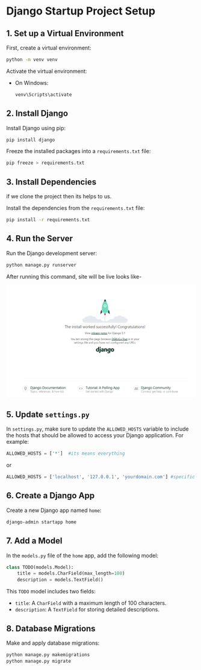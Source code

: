 # Django Startup Project Setup


## 1. Set up a Virtual Environment

First, create a virtual environment:
```sh
python -m venv venv
```

Activate the virtual environment:
- On Windows:
  ```sh
  venv\Scripts\activate
  ```

## 2. Install Django

Install Django using pip:
```sh
pip install django
```

Freeze the installed packages into a `requirements.txt` file:
```sh
pip freeze > requirements.txt
```

## 3. Install Dependencies
if we clone the project then its helps to us.

Install the dependencies from the `requirements.txt` file:
```sh
pip install -r requirements.txt
```

## 4. Run the Server

Run the Django development server:
```sh
python manage.py runserver
```

After running this command,  site will be live looks like-

![Screenshot of the live site](Screenshot_1.png)

## 5. Update `settings.py`

In `settings.py`, make sure to update the `ALLOWED_HOSTS` variable to include the hosts that should be allowed to access your Django application. For example:
```python
ALLOWED_HOSTS = ['*']  #its means everything
```
or
```python
ALLOWED_HOSTS = ['localhost', '127.0.0.1', 'yourdomain.com'] #specific ip
```

## 6. Create a Django App

Create a new Django app named `home`:
```sh
django-admin startapp home
```
## 7. Add a Model

In the `models.py` file of the `home` app, add the following model:

```python
class TODO(models.Model):
    title = models.CharField(max_length=100)
    description = models.TextField()
```

This `TODO` model includes two fields:
- `title`: A `CharField` with a maximum length of 100 characters.
- `description`: A `TextField` for storing detailed descriptions.

## 8. Database Migrations

Make and apply database migrations:
```sh
python manage.py makemigrations
python manage.py migrate
```
